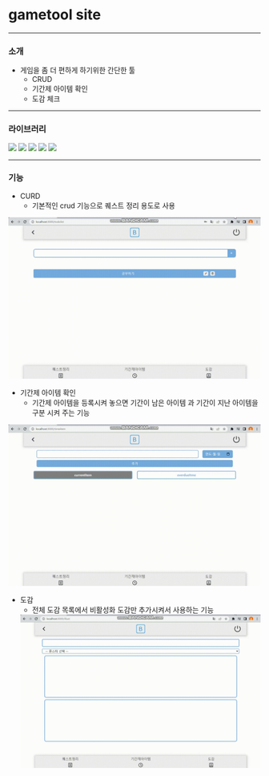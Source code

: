 # gametool site
---
### 소개

- 게임을 좀 더 편하게 하기위한 간단한 툴
  - CRUD
  - 기간제 아이템 확인 
  - 도감 체크 
---

### 라이브러리
<img src="https://img.shields.io/badge/react-61DAFB?style=for-the-badge&logo=react&logoColor=white">
<img src="https://img.shields.io/badge/sass-CC6699?style=for-the-badge&logo=sass&logoColor=white">
<img src="https://img.shields.io/badge/bootstarp-7952B3?style=for-the-badge&logo=bootstrap&logoColor=white">
<img src="https://img.shields.io/badge/firebase-FFCA28?style=for-the-badge&logo=firebase&logoColor=white">
<img src="https://img.shields.io/badge/reactrouter-CA4245?style=for-the-badge&logo=reactrouter&logoColor=white">

---

### 기능

- CURD
  - 기본적인 crud 기능으로 퀘스트 정리 용도로 사용
<img src='./images/crud.gif'>


- 기간제 아이템 확인
  - 기간제 아이템을 등록시켜 놓으면 기간이 남은 아이템 과 기간이 지난 아이템을 구분 시켜 주는 기능
<img src='./images/timeitem.gif'>


- 도감
  - 전체 도감 목록에서 비활성화 도감만 추가시켜서 사용하는 기능
  <img src='./images/monster.gif'>
  